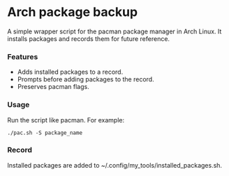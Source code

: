 # Arch package backup

A simple wrapper script for the pacman package manager in Arch Linux. It installs packages and records them for future reference.

### Features

-   Adds installed packages to a record.
-   Prompts before adding packages to the record.
-   Preserves pacman flags.

### Usage

Run the script like pacman. For example:


`./pac.sh -S package_name`

### Record

Installed packages are added to ~/.config/my_tools/installed_packages.sh.

